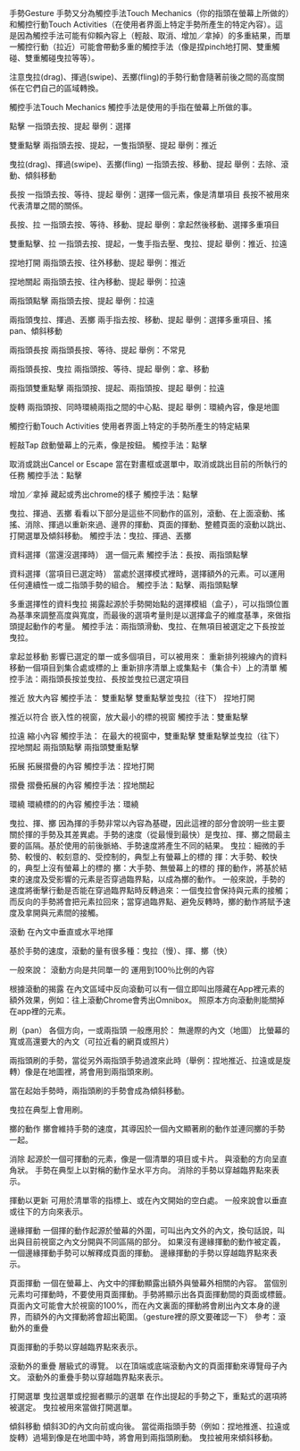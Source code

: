 手勢Gesture
手勢又分為觸控手法Touch Mechanics（你的指頭在螢幕上所做的）和觸控行動Touch Activities（在使用者界面上特定手勢所產生的特定內容）。這是因為觸控手法可能有仰賴內容上（輕敲、取消、增加／拿掉）的多重結果，而單一觸控行動（拉近）可能會帶動多重的觸控手法（像是捏pinch地打開、雙重觸碰、雙重觸碰曳拉等等）。



注意曳拉(drag)、揮過(swipe)、丟擲(fling)的手勢行動會隨著前後之間的高度關係在它們自己的區域轉換。


觸控手法Touch Mechanics
觸控手法是使用的手指在螢幕上所做的事。

點擊
一指頭去按、提起
舉例：選擇

雙重點擊
兩指頭去按、提起，一隻指頭壓、提起
舉例：推近

曳拉(drag)、揮過(swipe)、丟擲(fling)
一指頭去按、移動、提起
舉例：去除、滾動、傾斜移動

長按
一指頭去按、等待、提起
舉例：選擇一個元素，像是清單項目
長按不被用來代表清單之間的關係。


長按、拉
一指頭去按、等待、移動、提起
舉例：拿起然後移動、選擇多重項目

雙重點擊、拉
一指頭去按、提起，一隻手指去壓、曳拉、提起
舉例：推近、拉遠

捏地打開
兩指頭去按、往外移動、提起
舉例：推近

捏地關起
兩指頭去按、往內移動、提起
舉例：拉遠

兩指頭點擊
兩指頭去按、提起
舉例：拉遠

兩指頭曳拉、揮過、丟擲
兩手指去按、移動、提起
舉例：選擇多重項目、搖 pan、傾斜移動

兩指頭長按
兩指頭長按、等待、提起
舉例：不常見

兩指頭長按、曳拉
兩指頭按、等待、提起
舉例：拿、移動

兩指頭雙重點擊
兩指頭按、提起、兩指頭按、提起
舉例：拉遠

旋轉
兩指頭按、同時環繞兩指之間的中心點、提起
舉例：環繞內容，像是地圖


觸控行動Touch Activities
使用者界面上特定的手勢所產生的特定結果

輕敲Tap
啟動螢幕上的元素，像是按鈕。
觸控手法：點擊

取消或跳出Cancel or Escape
當在對畫框或選單中，取消或跳出目前的所執行的任務
觸控手法：點擊


增加／拿掉
藏起或秀出chrome的樣子
觸控手法：點擊

曳拉、揮過、丟擲
看看以下部分是這些不同動作的區別，滾動、在上面滾動、搖搖、消除、揮過以重新來過、邊界的揮動、頁面的揮動、整體頁面的滾動以跳出、打開選單及傾斜移動。
觸控手法：曳拉、揮過、丟擲


資料選擇（當還沒選擇時）
選一個元素
觸控手法：長按、兩指頭點擊

資料選擇（當項目已選定時）
當處於選擇模式裡時，選擇額外的元素。可以運用任何連續性一或二指頭手勢的組合。
觸控手法：點擊、兩指頭點擊

多重選擇性的資料曳拉
揭露起源於手勢開始點的選擇模組（盒子），可以指頭位置為基準來調整高度與寬度，而最後的選項考量則是以選擇盒子的維度基準，來做指頭提起動作的考量。
觸控手法：兩指頭滑動、曳拉、在無項目被選定之下長按並曳拉。


拿起並移動
影響已選定的單一或多個項目，可以被用來：
重新排列視線內的資料
移動一個項目到集合處或標的上
重新排序清單上或集點卡（集合卡）上的清單
觸控手法：兩指頭長按並曳拉、長按並曳拉已選定項目


推近
放大內容
觸控手法：
雙重點擊
雙重點擊並曳拉（往下）
捏地打開


推近以符合
嵌入性的視窗，放大最小的標的視窗
觸控手法：雙重點擊


拉遠
縮小內容
觸控手法：
在最大的視窗中，雙重點擊
雙重點擊並曳拉（往下）
捏地關起
兩指頭點擊
兩指頭雙重點擊


拓展
拓展摺疊的內容
觸控手法：捏地打開

摺疊
摺疊拓展的內容
觸控手法：捏地關起

環繞
環繞標的的內容
觸控手法：環繞


曳拉、揮、擲
因為揮的手勢非常以內容為基礎，因此這裡的部分會說明一些主要關於揮的手勢及其差異處。手勢的速度（從最慢到最快）是曳拉、揮、擲之間最主要的區隔。基於使用的前後脈絡、手勢速度將產生不同的結果。
曳拉：細微的手勢、較慢的、較刻意的、受控制的，典型上有螢幕上的標的
揮：大手勢、較快的，典型上沒有螢幕上的標的
擲：大手勢、無螢幕上的標的
揮的動作，將基於結束的速度及受影響的元素是否穿過臨界點，以成為擲的動作。
一般來說，手勢的速度將衝擊行動是否能在穿過臨界點時反轉過來：一個曳拉會保持與元素的接觸；而反向的手勢將會把元素拉回來；當穿過臨界點、避免反轉時，擲的動作將賦予速度及拿開與元素間的接觸。


滾動
在內文中垂直或水平地揮

基於手勢的速度，滾動的量有很多種：曳拉（慢）、揮、擲（快）

一般來說：
滾動方向是共同單一的
運用到100％比例的內容



根據滾動的揭露
在內文區域中反向滾動可以有一個立即叫出隱藏在App裡元素的額外效果，例如：往上滾動Chrome會秀出Omnibox。
照原本方向滾動則能關掉在app裡的元素。



刷（pan）
各個方向，一或兩指頭
一般應用於：
無邊際的內文（地圖）
比螢幕的寬或高還要大的內文（可拉近看的網頁或照片）

兩指頭刷的手勢，當從另外兩指頭手勢過渡來此時（舉例：捏地推近、拉遠或是旋轉）像是在地圖裡，將會用到兩指頭來刷。

當在起始手勢時，兩指頭刷的手勢會成為傾斜移動。

曳拉在典型上會用刷。

擲的動作
擲會維持手勢的速度，其導因於一個內文顯著刷的動作並連同擲的手勢一起。

消除
起源於一個可揮動的元素，像是一個清單的項目或卡片。
與滾動的方向呈直角狀。
手勢在典型上以對稱的動作呈水平方向。
消除的手勢以穿越臨界點來表示。

揮動以更新
可用於清單零的指標上、或在內文開始的空白處。
一般來說會以垂直或往下的方向來表示。


邊緣揮動
一個揮的動作起源於螢幕的外圍，可叫出內文外的內文，換句話說，叫出與目前視窗之內文分開與不同區隔的部分。
如果沒有邊緣揮動的動作被定義，一個邊緣揮動手勢可以解釋成頁面的揮動。
邊緣揮動的手勢以穿越臨界點來表示。

頁面揮動
一個在螢幕上、內文中的揮動顯露出額外與螢幕外相關的內容。
當個別元素均可揮動時，不要使用頁面揮動。手勢將顯示出各頁面揮動間的頁面或標籤。
頁面內文可能會大於視窗的100%，而在內文裏面的揮動將會刷出內文本身的邊界，而額外的內文揮動將會超出範圍。（gesture裡的原文要確認一下）
參考：滾動外的重疊

頁面揮動的手勢以穿越臨界點來表示。


滾動外的重疊
層級式的導覽。
以在頂端或底端滾動內文的頁面揮動來導覽母子內文。
滾動外的重疊手勢以穿越臨界點來表示。


打開選單
曳拉選單或挖掘者顯示的選單
在作出提起的手勢之下，重點式的選項將被選定。
曳拉被用來當做打開選單。


傾斜移動
傾斜3D的內文向前或向後。
當從兩指頭手勢（例如：捏地推進、拉遠或旋轉）過場到像是在地圖中時，將會用到兩指頭刷動。
曳拉被用來傾斜移動。




